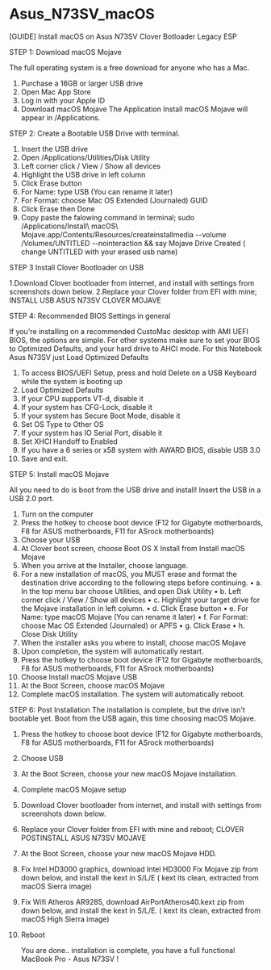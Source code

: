 # Asus_N73SV_macOS
[GUIDE] Install macOS on Asus N73SV Clover Botloader Legacy ESP

STEP 1: Download macOS Mojave

The full operating system is a free download for anyone who has a Mac.
1. Purchase a 16GB or larger USB drive
2. Open Mac App Store
3. Log in with your Apple ID
4. Download macOS Mojave
The Application Install macOS Mojave will appear in /Applications.


STEP 2: Create a Bootable USB Drive with terminal.

1. Insert the USB drive
2. Open /Applications/Utilities/Disk Utility
3.  Left corner click / View / Show all devices
4. Highlight the USB drive in left column
5. Click Erase button
6. For Name: type USB (You can rename it later)
7. For Format:  choose Mac OS Extended (Journaled)  GUID
8. Click Erase then Done
9. Copy paste the falowing command in terminal;   sudo /Applications/Install\ macOS\ Mojave.app/Contents/Resources/createinstallmedia --volume /Volumes/UNTITLED --nointeraction && say Mojave Drive Created
( change UNTITLED with your erased usb name)


STEP 3 Install Clover Bootloader on USB

1.Download Clover bootloader from internet, and install with settings from screenshots down below.
2.Replace your Clover folder from EFI with mine;  INSTALL USB ASUS N73SV CLOVER MOJAVE 

STEP 4: Recommended BIOS Settings in general

If you're installing on a recommended CustoMac desktop with AMI UEFI BIOS, the options are simple. For other systems make sure to set your BIOS to Optimized Defaults, and your hard drive to AHCI mode.
For this Notebook Asus N73SV just Load Optimized Defaults
1. To access BIOS/UEFI Setup, press and hold Delete on a USB Keyboard while the system is booting up
2. Load Optimized Defaults
3. If your CPU supports VT-d, disable it
4. If your system has CFG-Lock, disable it
5. If your system has Secure Boot Mode, disable it
6. Set OS Type to Other OS
7. If your system has IO Serial Port, disable it
8. Set XHCI Handoff to Enabled
9. If you have a 6 series or x58 system with AWARD BIOS, disable USB 3.0
10. Save and exit.


STEP 5: Install macOS Mojave

All you need to do is boot from the USB drive and install! Insert the USB in a USB 2.0 port.
1. Turn on the computer
2. Press the hotkey to choose boot device (F12 for Gigabyte motherboards, F8 for ASUS motherboards, F11 for ASrock motherboards)
3. Choose your USB 
4. At Clover boot screen, choose Boot OS X Install from Install macOS Mojave 
5. When you arrive at the Installer, choose language.
6. For a new installation of macOS, you MUST erase and format the destination drive according to the following steps before continuing.
•	a. In the top menu bar choose Utilities, and open Disk Utility
•	b.  Left corner click / View / Show all devices
•	c. Highlight your target drive for the Mojave installation in left column.
•	d. Click Erase button
•	e. For Name: type macOS Mojave (You can rename it later)
•	f. For Format: choose Mac OS Extended (Journaled) or APFS
•	g. Click Erase
•	h. Close Disk Utility 
7. When the installer asks you where to install, choose macOS Mojave
8. Upon completion, the system will automatically restart.
9. Press the hotkey to choose boot device (F12 for Gigabyte motherboards, F8 for ASUS motherboards, F11 for ASrock motherboards)
10. Choose Install macOS Mojave USB
11. At the Boot Screen, choose macOS Mojave
12. Complete macOS installation. The system will automatically reboot.


STEP 6: Post Installation
 The installation is complete, but the drive isn't bootable yet. Boot from the USB again, this time choosing macOS Mojave.
1. Press the hotkey to choose boot device (F12 for Gigabyte motherboards, F8 for ASUS motherboards, F11 for ASrock motherboards)
2. Choose USB
3. At the Boot Screen, choose your new macOS Mojave installation.
4. Complete macOS Mojave setup
5. Download Clover bootloader from internet, and install with settings from screenshots down below.
6. Replace your Clover folder from EFI with mine and reboot; CLOVER POSTINSTALL ASUS N73SV MOJAVE 
7. At the Boot Screen, choose your new macOS Mojave HDD.
8. Fix Intel HD3000 graphics, download Intel HD3000 Fix Mojave zip  from down below, and install the kext in S/L/E   ( kext its clean, extracted from macOS Sierra image)
9. Fix Wifi Atheros AR9285, download AirPortAtheros40.kext zip  from down below, and install the kext in S/L/E.   ( kext its clean, extracted from macOS High Sierra image)  
10. Reboot

      You are done.. installation is complete, you have a full functional  MacBook Pro - Asus N73SV !
